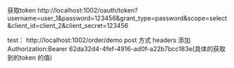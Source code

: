获取token 
http://localhost:1002/oauth/token?username=user_1&password=123456&grant_type=password&scope=select&client_id=client_2&client_secret=123456

test：
http://localhost:1002/order/demo
post 方式 headers 添加 Authorization:Bearer 62da32d4-4fef-4916-ad0f-a22b7bcc183e(具体的获取到的token 的值)